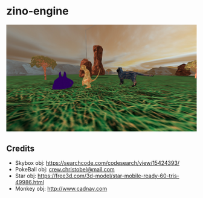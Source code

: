 # zino-engine

![three monsters](docs/assets/monsters.png)

## Credits 

* Skybox obj: https://searchcode.com/codesearch/view/15424393/
* PokeBall obj: crew.christobel@mail.com  
* Star obj: https://free3d.com/3d-model/star-mobile-ready-60-tris-49986.html
* Monkey obj: http://www.cadnav.com

